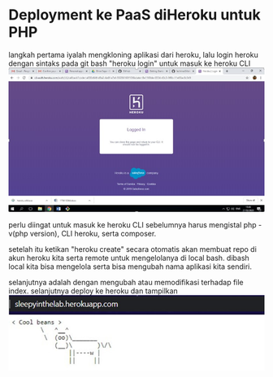 <h1>Deployment ke PaaS diHeroku untuk PHP</h1>

 langkah pertama iyalah mengkloning aplikasi dari heroku, lalu login heroku dengan sintaks pada git bash "heroku login" untuk masuk ke heroku CLI 
 ![gambar01](gambar01.jpg)
 
 perlu diingat untuk masuk ke heroku CLI sebelumnya harus mengistal php -v(php version), CLI heroku, serta composer.

 setelah itu ketikan "heroku create" secara otomatis akan membuat repo di akun heroku kita serta remote untuk mengelolanya di local bash. dibash local kita bisa mengelola serta bisa mengubah nama aplikasi kita sendiri.

 selanjutnya adalah dengan mengubah atau memodifikasi terhadap file index. selanjutnya deploy ke heroku dan tampilkan
 ![gambar01](gambar14.jpg)


